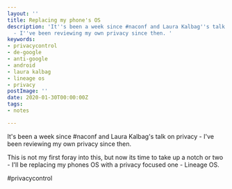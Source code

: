 ```yaml
---
layout: ''
title: Replacing my phone's OS
description: 'It''s been a week since #naconf and Laura Kalbag''s talk on privacy
  - I''ve been reviewing my own privacy since then. '
keywords:
- privacycontrol
- de-google
- anti-google
- android
- laura kalbag
- lineage os
- privacy
postImage: ''
date: 2020-01-30T00:00:00Z
tags:
- notes

---
```

It's been a week since #naconf and Laura Kalbag's talk on privacy - I've been reviewing my own privacy since then. 

This is not my first foray into this, but now its time to take up a notch or two - I'll be replacing my phones OS with a privacy focused one - Lineage OS.

\#privacycontrol